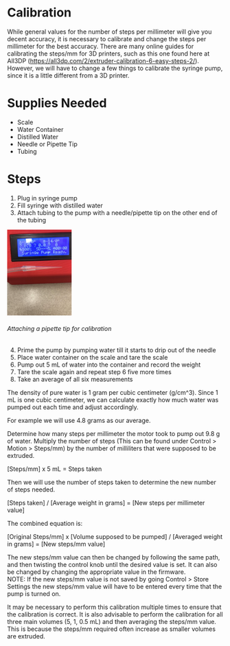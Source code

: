 # Calibration

While general values for the number of steps per millimeter will give you decent accuracy, it is necessary to calibrate and change the steps per millimeter for the best accuracy. There are many online guides for calibrating the steps/mm for 3D printers, such as this one found here at All3DP (https://all3dp.com/2/extruder-calibration-6-easy-steps-2/). However, we will have to change a few things to calibrate the syringe pump, since it is a little different from a 3D printer.

# Supplies Needed

- Scale
- Water Container
- Distilled Water
- Needle or Pipette Tip
- Tubing

# Steps

1. Plug in syringe pump
2. Fill syringe with distilled water
3. Attach tubing to the pump with a needle/pipette tip on the other end of the tubing
<p align="left">
<img src="https://github.com/FOSH-following-demand/Syringe_Pump/blob/master/Photos/IMG_6247.JPG" width="150"/>
<h6 align="left">Attaching a pipette tip for calibration</h6>

4. Prime the pump by pumping water till it starts to drip out of the needle
5. Place water container on the scale and tare the scale
6. Pump out 5 mL of water into the container and record the weight
7. Tare the scale again and repeat step 6 five more times
8. Take an average of all six measurements

The density of pure water is 1 gram per cubic centimeter (g/cm^3). Since 1 mL is one cubic centimeter, we can calculate exactly how much water was pumped out each time and adjust accordingly.

For example we will use 4.8 grams as our average.

Determine how many steps per millimeter the motor took to pump out 9.8 g of water. Multiply the number of steps (This can be found under Control > Motion > Steps/mm) by the number of milliliters that were supposed to be extruded.

  [Steps/mm] x 5 mL = Steps taken

Then we will use the number of steps taken to determine the new number of steps needed.

  [Steps taken] / [Average weight in grams] = [New steps per millimeter value]

The combined equation is:

  [Original Steps/mm] x [Volume supposed to be pumped] / [Averaged weight in grams] = [New steps/mm value]

The new steps/mm value can then be changed by following the same path, and then twisting the control knob until the desired value is set. It can also be changed by changing the appropriate value in the firmware.  
 NOTE: If the new steps/mm value is not saved by going Control > Store Settings the new steps/mm value will have to be entered every time that the pump is turned on.

It may be necessary to perform this calibration multiple times to ensure that the calibration is correct. It is also advisable to perform the calibration for all three main volumes (5, 1, 0.5 mL) and then averaging the steps/mm value. This is because the steps/mm required often increase as smaller volumes are extruded.
